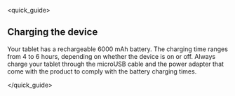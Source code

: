 <quick_guide> 

## Charging the device

Your tablet has a rechargeable 6000 mAh battery. The charging time ranges from 4 to 6 hours, depending on whether the device is on or off. Always charge your tablet through the microUSB cable and the power adapter that come with the product to comply with the battery charging times.

</quick_guide>

